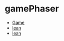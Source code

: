# gamePhaser

* [Game](https://yupeng123.github.io/gamePhaser/)
* [lean](https://yupeng123.github.io/gamePhaser/learn/)
* [lean](https://yupeng123.github.io/gamePhaser/brick/)




